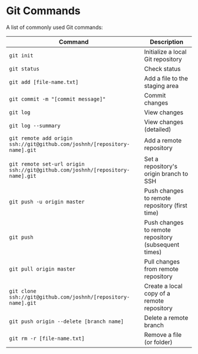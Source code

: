 Git Commands
============

A list of commonly used Git commands:

| Command | Description |
| ------- | ----------- |
| `git init` | Initialize a local Git repository | 
| `git status` | Check status |
| `git add [file-name.txt]` | Add a file to the staging area |
| `git commit -m "[commit message]"` | Commit changes |
| `git log` | View changes |
| `git log --summary` | View changes (detailed) |
| `git remote add origin ssh://git@github.com/joshnh/[repository-name].git` | Add a remote repository |
| `git remote set-url origin ssh://git@github.com/joshnh/[repository-name].git` | Set a repository's origin branch to SSH |
| `git push -u origin master` | Push changes to remote repository (first time) |
| `git push` | Push changes to remote repository (subsequent times) |
| `git pull origin master` | Pull changes from remote repository |
| `git clone ssh://git@github.com/joshnh/[repository-name].git` | Create a local copy of a remote repository |
| `git push origin --delete [branch name]` | Delete a remote branch |
| `git rm -r [file-name.txt]` | Remove a file (or folder) |